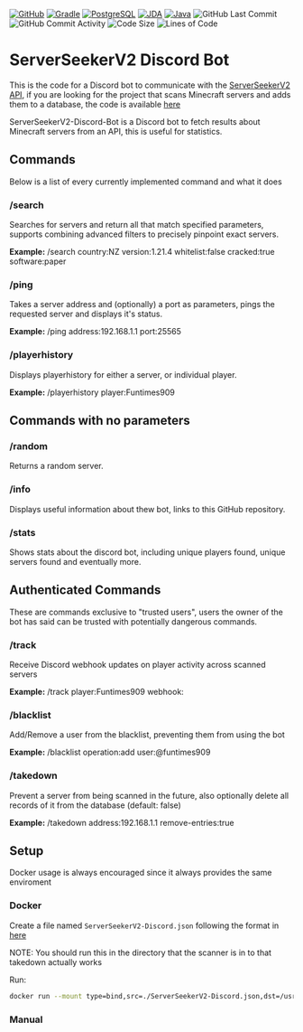 [![GitHub](https://img.shields.io/badge/github-%23121011.svg?style=for-the-badge&logo=github&logoColor=white)](https://github.com/Funtimes909/ServerSeekerV2-Discord-Bot)
[![Gradle](https://img.shields.io/badge/Gradle-02303A.svg?style=for-the-badge&logo=gradle&logoColor=white)](https://gradle.org/)
[![PostgreSQL](https://img.shields.io/badge/PostgreSQL-%234169E1?style=for-the-badge&logo=postgresql&logoColor=white)](https://www.postgresql.org/)
[![JDA](https://img.shields.io/badge/JDA-%235865F2?style=for-the-badge&logo=discord&logoColor=white)](https://jda.wiki/)
[![Java](https://img.shields.io/badge/java-21-%23ED8B00.svg?style=for-the-badge&logo=openjdk&logoColor=white)](https://adoptium.net/)
![GitHub Last Commit](https://img.shields.io/github/last-commit/Funtimes909/ServerSeekerV2-Discord-Bot?style=for-the-badge&logo=github)
![GitHub Commit Activity](https://img.shields.io/github/commit-activity/w/Funtimes909/ServerSeekerV2-Discord-Bot?style=for-the-badge&logo=github)
![Code Size](https://img.shields.io/github/languages/code-size/Funtimes909/ServerSeekerV2-Discord-Bot?style=for-the-badge&logo=github)
![Lines of Code](https://img.shields.io/endpoint?style=for-the-badge&logo=github&url=https://ghloc.vercel.app/api/Funtimes909/ServerSeekerV2-Discord-Bot/badge?filter=.java$&label=lines%20of%20code&color=blue)

# ServerSeekerV2 Discord Bot

This is the code for a Discord bot to communicate with the [ServerSeekerV2 API](https://github.com/Funtimes909/ServerSeekerV2-PyAPI), if you are looking for the project that scans Minecraft servers and adds them to a database, the code is available [here](https://github.com/Funtimes909/ServerSeekerV2)

ServerSeekerV2-Discord-Bot is a Discord bot to fetch results about Minecraft servers from an API, this is useful for statistics.

## Commands

Below is a list of every currently implemented command and what it does

### /search

Searches for servers and return all that match specified parameters, supports combining advanced filters to precisely pinpoint exact servers.

**Example:**
/search country:NZ version:1.21.4 whitelist:false cracked:true software:paper

### /ping

Takes a server address and (optionally) a port as parameters, pings the requested server and displays it's status.

**Example:**
/ping address:192.168.1.1 port:25565

### /playerhistory

Displays playerhistory for either a server, or individual player.

**Example:**
/playerhistory player:Funtimes909

## Commands with no parameters

### /random

Returns a random server.

### /info

Displays useful information about thew bot, links to this GitHub repository.

### /stats

Shows stats about the discord bot, including unique players found, unique servers found and eventually more.

## Authenticated Commands

These are commands exclusive to "trusted users", users the owner of the bot has said can be trusted with potentially dangerous commands.

### /track

Receive Discord webhook updates on player activity across scanned servers

**Example:**
/track player:Funtimes909 webhook:<Webhook URL>

### /blacklist

Add/Remove a user from the blacklist, preventing them from using the bot

**Example:**
/blacklist operation:add user:@funtimes909

### /takedown

Prevent a server from being scanned in the future, also optionally delete all records of it from the database (default: false)

**Example:**
/takedown address:192.168.1.1 remove-entries:true

## Setup

Docker usage is always encouraged since it always provides the same enviroment

### Docker

Create a file named `ServerSeekerV2-Discord.json` following the format in [here](https://raw.githubusercontent.com/Funtimes909/ServerSeekerV2-Discord-Bot/refs/heads/main/config.json)

NOTE: You should run this in the directory that the scanner is in to that takedown actually works

Run:

```sh
docker run --mount type=bind,src=./ServerSeekerV2-Discord.json,dst=/usr/src/app/config.json --mount type=bind,src=./exclude.txt,dst=/usr/src/app/exclude.txt -d nucceteere/serverseekerv2-discord-bot
```

### Manual

<!-- TODO -->
